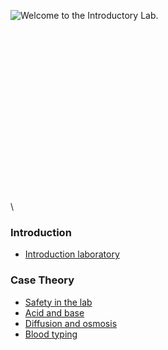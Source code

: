![Welcome to the Introductory
Lab.]( Intro_lab_scene.jpg "fig:Welcome to the Introductory Lab.")\
\
\
\
\
\
\
\
\
\
\
\
\
\
\
\
\
\
\

### Introduction

-   [Introduction laboratory](/wiki/Introduction_laboratory "wikilink")

### Case Theory

-   [Safety in the lab](/wiki/Safety_in_the_lab "wikilink")
-   [Acid and base](/wiki/Acid_and_base "wikilink")
-   [Diffusion and osmosis](/wiki/Diffusion_and_osmosis "wikilink")
-   [Blood typing](/wiki/Blood_typing "wikilink")

